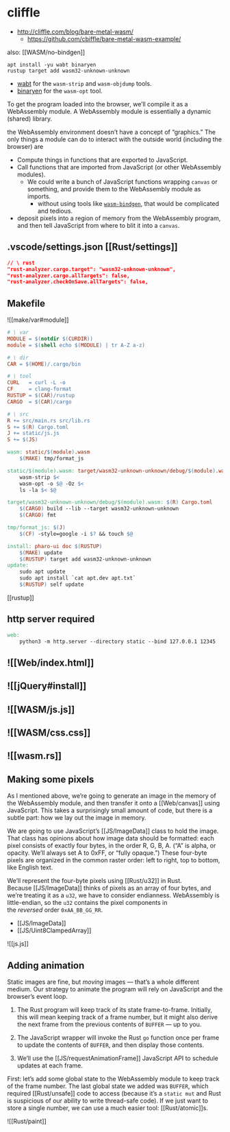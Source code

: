 # cliffle

- http://cliffle.com/blog/bare-metal-wasm/
	- https://github.com/cbiffle/bare-metal-wasm-example/

also: [[WASM/no-bindgen]]

```shell
apt install -yu wabt binaryen
rustup target add wasm32-unknown-unknown
```

-   [wabt](https://github.com/WebAssembly/wabt) for the `wasm-strip` and `wasm-objdump` tools.
-   [binaryen](https://github.com/WebAssembly/binaryen) for the `wasm-opt` tool.

To get the program loaded into the browser, we’ll compile it as a WebAssembly module. A WebAssembly module is essentially a dynamic (shared) library. 

the WebAssembly environment doesn’t have a concept of “graphics.” The only things a module can do to interact with the outside world (including the browser) are
-  Compute things in functions that are exported to JavaScript.
- Call functions that are imported from JavaScript (or other WebAssembly modules).
	- We could write a bunch of JavaScript functions wrapping `canvas` or something, and provide them to the WebAssembly module as imports.
		- without using tools like [`wasm-bindgen`](https://rustwasm.github.io/wasm-bindgen/), that would be complicated and tedious.
- deposit pixels into a region of memory from the WebAssembly program, and then tell JavaScript from where to blit it into a `canvas`.

## .vscode/settings.json [[Rust/settings]]

```json
// \ rust
"rust-analyzer.cargo.target": "wasm32-unknown-unknown",
"rust-analyzer.cargo.allTargets": false,
"rust-analyzer.checkOnSave.allTargets": false,
```

## Makefile

![[make/var#module]]
```Makefile
# \ var
MODULE = $(notdir $(CURDIR))
module = $(shell echo $(MODULE) | tr A-Z a-z)

# \ dir
CAR = $(HOME)/.cargo/bin

# \ tool
CURL   = curl -L -o
CF     = clang-format
RUSTUP = $(CAR)/rustup
CARGO  = $(CAR)/cargo

# \ src
R += src/main.rs src/lib.rs
S += $(R) Cargo.toml
J += static/js.js
S += $(JS)

wasm: static/$(module).wasm
	$(MAKE) tmp/format_js

static/$(module).wasm: target/wasm32-unknown-unknown/debug/$(module).wasm
	wasm-strip $<
	wasm-opt -o $@ -Oz $<
    ls -la $< $@

target/wasm32-unknown-unknown/debug/$(module).wasm: $(R) Cargo.toml
	$(CARGO) build --lib --target wasm32-unknown-unknown
	$(CARGO) fmt

tmp/format_js: $(J)
	$(CF) -style=google -i $? && touch $@

install: pharo-ui doc $(RUSTUP)
	$(MAKE) update
	$(RUSTUP) target add wasm32-unknown-unknown
update:
	sudo apt update
	sudo apt install `cat apt.dev apt.txt`
	$(RUSTUP) self update


```

[[rustup]]

## http server required

```Makefile
web:
	python3 -m http.server --directory static --bind 127.0.0.1 12345
```

## ![[Web/index.html]]
## ![[jQuery#install]]
## ![[WASM/js.js]]
## ![[WASM/css.css]]
## ![[wasm.rs]]

## Making some pixels

As I mentioned above, we’re going to generate an image in the memory of the WebAssembly module, and then transfer it onto a [[Web/canvas]] using JavaScript. This takes a surprisingly small amount of code, but there is a subtle part: how we lay out the image in memory.

We are going to use JavaScript’s [[JS/ImageData]] class to hold the image. That class has opinions about how image data should be formatted: each pixel consists of exactly four bytes, in the order R, G, B, A. (“A” is alpha, or opacity. We’ll always set A to 0xFF, or “fully opaque.”) These four-byte pixels are organized in the common raster order: left to right, top to bottom, like English text.

We’ll represent the four-byte pixels using [[Rust/u32]] in Rust. Because [[JS/ImageData]] thinks of pixels as an array of four bytes, and we’re treating it as a `u32`, we have to consider endianness. WebAssembly is little-endian, so the `u32` contains the pixel components in the _reversed_ order `0xAA_BB_GG_RR`.

- [[JS/ImageData]]
- [[JS/Uint8ClampedArray]]

![[js.js]]

## Adding animation

Static images are fine, but _moving_ images — that’s a whole different medium. Our strategy to animate the program will rely on JavaScript and the browser’s event loop.

1.  The Rust program will keep track of its state frame-to-frame. Initially, this will mean keeping track of a frame number, but it might also derive the next frame from the previous contents of `BUFFER` — up to you.
    
2.  The JavaScript wrapper will invoke the Rust `go` function once per frame to update the contents of `BUFFER`, and then display those contents.
    
3.  We’ll use the [[JS/requestAnimationFrame]] JavaScript API to schedule updates at each frame.

First: let’s add some global state to the WebAssembly module to keep track of the frame number. The last global state we added was `BUFFER`, which required [[Rust/unsafe]] code to access (because it’s a `static mut` and Rust is suspicious of our ability to write thread-safe code). If we just want to store a single number, we can use a much easier tool: [[Rust/atomic]]s.

![[Rust/paint]]